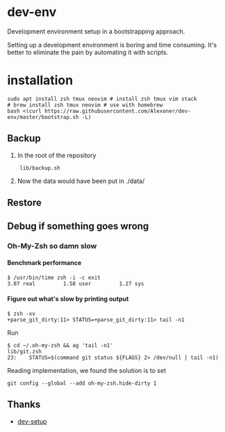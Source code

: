 # dev-env
Development environment setup in a bootstrapping approach.

Setting up a development environment is boring and time consuming. It's better to eliminate the pain
by automating it with scripts.

# installation
```shell
sudo apt install zsh tmux neovim # install zsh tmux vim stack
# brew install zsh tmux neovim # use with homebrew
bash <(curl https://raw.githubusercontent.com/Alexoner/dev-env/master/bootstrap.sh -L)
```

## Backup
1. In the root of the repository
```shell
    lib/backup.sh
```
2. Now the data would have been put in ./data/


## Restore

## Debug if something goes wrong

### Oh-My-Zsh so damn slow

#### Benchmark performance

    $ /usr/bin/time zsh -i -c exit
    3.07 real         1.58 user         1.27 sys

#### Figure out what's slow by printing output

    $ zsh -xv
    +parse_git_dirty:11> STATUS=+parse_git_dirty:11> tail -n1

Run

    $ cd ~/.oh-my-zsh && ag 'tail -n1'
    lib/git.zsh
    23:    STATUS=$(command git status ${FLAGS} 2> /dev/null | tail -n1)

Reading implementation, we found the solution is to set

    git config --global --add oh-my-zsh.hide-dirty 1

## Thanks
- [dev-setup](https://github.com/donnemartin/dev-setup)

